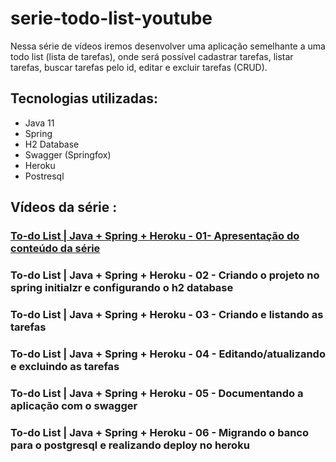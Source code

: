 # serie-todo-list-youtube

Nessa série de vídeos iremos desenvolver uma aplicação semelhante a uma todo list (lista de tarefas), onde será possível cadastrar tarefas, listar tarefas, buscar tarefas pelo id, editar e excluir tarefas (CRUD).



## Tecnologias utilizadas:

- Java 11
- Spring 
- H2 Database
- Swagger (Springfox)
- Heroku
- Postresql


## Vídeos da série :

### [To-do List | Java + Spring + Heroku - 01- Apresentação do conteúdo da série](https://www.youtube.com/watch?v=un7EgWqgNMs&t=116s)


### To-do List | Java  + Spring + Heroku - 02 - Criando o projeto no spring initialzr e configurando o h2 database


### To-do List | Java + Spring + Heroku - 03 - Criando e listando as tarefas


### To-do List |  Java + Spring + Heroku - 04 - Editando/atualizando e excluindo as tarefas


### To-do List |  Java + Spring + Heroku - 05 - Documentando a aplicação com o swagger


### To-do List | Java + Spring + Heroku - 06 - Migrando o banco para o postgresql e realizando deploy no heroku













